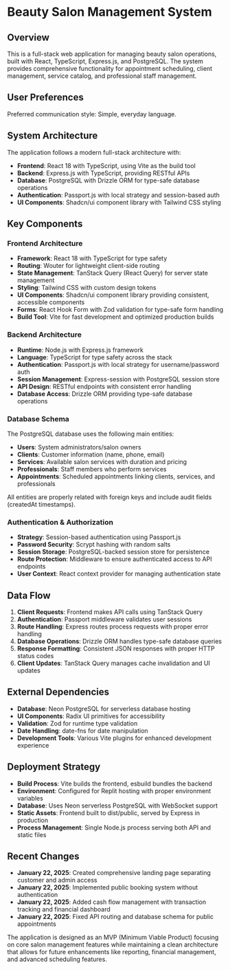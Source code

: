 # Beauty Salon Management System

## Overview
This is a full-stack web application for managing beauty salon operations, built with React, TypeScript, Express.js, and PostgreSQL. The system provides comprehensive functionality for appointment scheduling, client management, service catalog, and professional staff management.

## User Preferences
Preferred communication style: Simple, everyday language.

## System Architecture
The application follows a modern full-stack architecture with:
- **Frontend**: React 18 with TypeScript, using Vite as the build tool
- **Backend**: Express.js with TypeScript, providing RESTful APIs
- **Database**: PostgreSQL with Drizzle ORM for type-safe database operations
- **Authentication**: Passport.js with local strategy and session-based auth
- **UI Components**: Shadcn/ui component library with Tailwind CSS styling

## Key Components

### Frontend Architecture
- **Framework**: React 18 with TypeScript for type safety
- **Routing**: Wouter for lightweight client-side routing
- **State Management**: TanStack Query (React Query) for server state management
- **Styling**: Tailwind CSS with custom design tokens
- **UI Components**: Shadcn/ui component library providing consistent, accessible components
- **Forms**: React Hook Form with Zod validation for type-safe form handling
- **Build Tool**: Vite for fast development and optimized production builds

### Backend Architecture
- **Runtime**: Node.js with Express.js framework
- **Language**: TypeScript for type safety across the stack
- **Authentication**: Passport.js with local strategy for username/password auth
- **Session Management**: Express-session with PostgreSQL session store
- **API Design**: RESTful endpoints with consistent error handling
- **Database Access**: Drizzle ORM providing type-safe database operations

### Database Schema
The PostgreSQL database uses the following main entities:
- **Users**: System administrators/salon owners
- **Clients**: Customer information (name, phone, email)
- **Services**: Available salon services with duration and pricing
- **Professionals**: Staff members who perform services
- **Appointments**: Scheduled appointments linking clients, services, and professionals

All entities are properly related with foreign keys and include audit fields (createdAt timestamps).

### Authentication & Authorization
- **Strategy**: Session-based authentication using Passport.js
- **Password Security**: Scrypt hashing with random salts
- **Session Storage**: PostgreSQL-backed session store for persistence
- **Route Protection**: Middleware to ensure authenticated access to API endpoints
- **User Context**: React context provider for managing authentication state

## Data Flow
1. **Client Requests**: Frontend makes API calls using TanStack Query
2. **Authentication**: Passport middleware validates user sessions
3. **Route Handling**: Express routes process requests with proper error handling
4. **Database Operations**: Drizzle ORM handles type-safe database queries
5. **Response Formatting**: Consistent JSON responses with proper HTTP status codes
6. **Client Updates**: TanStack Query manages cache invalidation and UI updates

## External Dependencies
- **Database**: Neon PostgreSQL for serverless database hosting
- **UI Components**: Radix UI primitives for accessibility
- **Validation**: Zod for runtime type validation
- **Date Handling**: date-fns for date manipulation
- **Development Tools**: Various Vite plugins for enhanced development experience

## Deployment Strategy
- **Build Process**: Vite builds the frontend, esbuild bundles the backend
- **Environment**: Configured for Replit hosting with proper environment variables
- **Database**: Uses Neon serverless PostgreSQL with WebSocket support
- **Static Assets**: Frontend built to dist/public, served by Express in production
- **Process Management**: Single Node.js process serving both API and static files

## Recent Changes
- **January 22, 2025**: Created comprehensive landing page separating customer and admin access
- **January 22, 2025**: Implemented public booking system without authentication  
- **January 22, 2025**: Added cash flow management with transaction tracking and financial dashboard
- **January 22, 2025**: Fixed API routing and database schema for public appointments

The application is designed as an MVP (Minimum Viable Product) focusing on core salon management features while maintaining a clean architecture that allows for future enhancements like reporting, financial management, and advanced scheduling features.